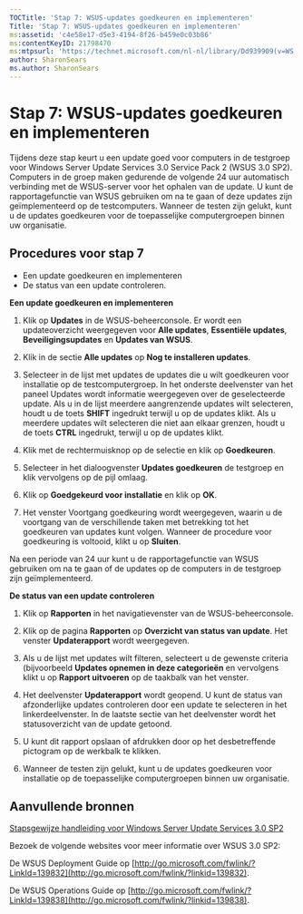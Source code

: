 ```yaml
---
TOCTitle: 'Stap 7: WSUS-updates goedkeuren en implementeren'
Title: 'Stap 7: WSUS-updates goedkeuren en implementeren'
ms:assetid: 'c4e58e17-d5e3-4194-8f26-b459e0c03b86'
ms:contentKeyID: 21798470
ms:mtpsurl: 'https://technet.microsoft.com/nl-nl/library/Dd939909(v=WS.10)'
author: SharonSears
ms.author: SharonSears
---
```


Stap 7: WSUS-updates goedkeuren en implementeren
================================================

Tijdens deze stap keurt u een update goed voor computers in de testgroep voor Windows Server Update Services 3.0 Service Pack 2 (WSUS 3.0 SP2). Computers in de groep maken gedurende de volgende 24 uur automatisch verbinding met de WSUS-server voor het ophalen van de update. U kunt de rapportagefunctie van WSUS gebruiken om na te gaan of deze updates zijn geïmplementeerd op de testcomputers. Wanneer de testen zijn gelukt, kunt u de updates goedkeuren voor de toepasselijke computergroepen binnen uw organisatie.

Procedures voor stap 7
----------------------

-   Een update goedkeuren en implementeren
-   De status van een update controleren.

**Een update goedkeuren en implementeren**
1.  Klik op **Updates** in de WSUS-beheerconsole. Er wordt een updateoverzicht weergegeven voor **Alle updates**, **Essentiële updates**, **Beveiligingsupdates** en **Updates van WSUS**.

2.  Klik in de sectie **Alle updates** op **Nog te installeren updates**.

3.  Selecteer in de lijst met updates de updates die u wilt goedkeuren voor installatie op de testcomputergroep. In het onderste deelvenster van het paneel Updates wordt informatie weergegeven over de geselecteerde update. Als u in de lijst meerdere aangrenzende updates wilt selecteren, houdt u de toets **SHIFT** ingedrukt terwijl u op de updates klikt. Als u meerdere updates wilt selecteren die niet aan elkaar grenzen, houdt u de toets **CTRL** ingedrukt, terwijl u op de updates klikt.

4.  Klik met de rechtermuisknop op de selectie en klik op **Goedkeuren**.

5.  Selecteer in het dialoogvenster **Updates goedkeuren** de testgroep en klik vervolgens op de pijl omlaag.

6.  Klik op **Goedgekeurd voor installatie** en klik op **OK**.

7.  Het venster Voortgang goedkeuring wordt weergegeven, waarin u de voortgang van de verschillende taken met betrekking tot het goedkeuren van updates kunt volgen. Wanneer de procedure voor goedkeuring is voltooid, klikt u op **Sluiten**.

Na een periode van 24 uur kunt u de rapportagefunctie van WSUS gebruiken om na te gaan of de updates op de computers in de testgroep zijn geïmplementeerd.

**De status van een update controleren**
1.  Klik op **Rapporten** in het navigatievenster van de WSUS-beheerconsole.

2.  Klik op de pagina **Rapporten** op **Overzicht van status van update**. Het venster **Updaterapport** wordt weergegeven.

3.  Als u de lijst met updates wilt filteren, selecteert u de gewenste criteria (bijvoorbeeld **Updates opnemen in deze categorieën** en vervolgens klikt u op **Rapport uitvoeren** op de taakbalk van het venster.

4.  Het deelvenster **Updaterapport** wordt geopend. U kunt de status van afzonderlijke updates controleren door een update te selecteren in het linkerdeelvenster. In de laatste sectie van het deelvenster wordt het statusoverzicht van de update getoond.

5.  U kunt dit rapport opslaan of afdrukken door op het desbetreffende pictogram op de werkbalk te klikken.

6.  Wanneer de testen zijn gelukt, kunt u de updates goedkeuren voor installatie op de toepasselijke computergroepen binnen uw organisatie.

Aanvullende bronnen
-------------------

[Stapsgewijze handleiding voor Windows Server Update Services 3.0 SP2](https://technet.microsoft.com/4b504edc-93b3-45b0-a7e8-d0107f1a4442)

Bezoek de volgende websites voor meer informatie over WSUS 3.0 SP2:

De WSUS Deployment Guide op [http://go.microsoft.com/fwlink/?LinkId=139832](http://go.microsoft.com/fwlink/?linkid=139832).

De WSUS Operations Guide op [http://go.microsoft.com/fwlink/?LinkId=139838](http://go.microsoft.com/fwlink/?linkid=139838).
